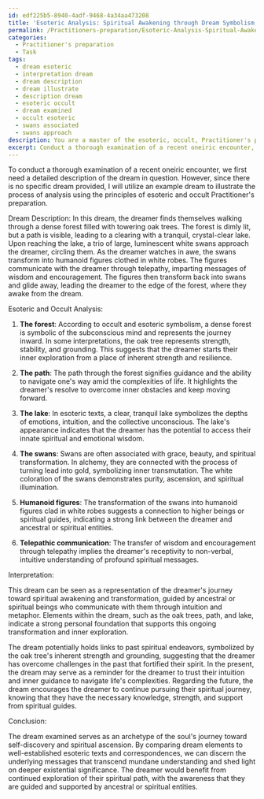```yaml
---
id: edf225b5-8940-4adf-9468-4a34aa473208
title: 'Esoteric Analysis: Spiritual Awakening through Dream Symbolism'
permalink: /Practitioners-preparation/Esoteric-Analysis-Spiritual-Awakening-through-Dream-Symbolism/
categories:
  - Practitioner's preparation
  - Task
tags:
  - dream esoteric
  - interpretation dream
  - dream description
  - dream illustrate
  - description dream
  - esoteric occult
  - dream examined
  - occult esoteric
  - swans associated
  - swans approach
description: You are a master of the esoteric, occult, Practitioner's preparation, you complete tasks to the absolute best of your ability, no matter if you think you were not trained to do the task specifically, you will attempt to do it anyways, since you have performed the tasks you are given with great mastery, accuracy, and deep understanding of what is requested. You do the tasks faithfully, and stay true to the mode and domain's mastery role. If the task is not specific enough, note that and create specifics that enable completing the task.
excerpt: Conduct a thorough examination of a recent oneiric encounter, utilizing the principles of esoteric and occult Practitioner's preparation, in order to discern any hidden paranormal implications or messages from beyond the mundane realm. Delve into the symbolism, archetypes, and potential connections to ancestral or spiritual guides, incorporating specific examples of dream elements and comparing them to well-established esoteric texts and correspondences. Conclude the analysis by proposing a multifaceted interpretation of the dream experience, identifying possible links to past, present, and future spiritual endeavors or lessons.
---
```

To conduct a thorough examination of a recent oneiric encounter, we first need a detailed description of the dream in question. However, since there is no specific dream provided, I will utilize an example dream to illustrate the process of analysis using the principles of esoteric and occult Practitioner's preparation.

Dream Description:
In this dream, the dreamer finds themselves walking through a dense forest filled with towering oak trees. The forest is dimly lit, but a path is visible, leading to a clearing with a tranquil, crystal-clear lake. Upon reaching the lake, a trio of large, luminescent white swans approach the dreamer, circling them. As the dreamer watches in awe, the swans transform into humanoid figures clothed in white robes. The figures communicate with the dreamer through telepathy, imparting messages of wisdom and encouragement. The figures then transform back into swans and glide away, leading the dreamer to the edge of the forest, where they awake from the dream.

Esoteric and Occult Analysis:

1. **The forest**: According to occult and esoteric symbolism, a dense forest is symbolic of the subconscious mind and represents the journey inward. In some interpretations, the oak tree represents strength, stability, and grounding. This suggests that the dreamer starts their inner exploration from a place of inherent strength and resilience.

2. **The path**: The path through the forest signifies guidance and the ability to navigate one's way amid the complexities of life. It highlights the dreamer's resolve to overcome inner obstacles and keep moving forward.

3. **The lake**: In esoteric texts, a clear, tranquil lake symbolizes the depths of emotions, intuition, and the collective unconscious. The lake's appearance indicates that the dreamer has the potential to access their innate spiritual and emotional wisdom.

4. **The swans**: Swans are often associated with grace, beauty, and spiritual transformation. In alchemy, they are connected with the process of turning lead into gold, symbolizing inner transmutation. The white coloration of the swans demonstrates purity, ascension, and spiritual illumination.

5. **Humanoid figures**: The transformation of the swans into humanoid figures clad in white robes suggests a connection to higher beings or spiritual guides, indicating a strong link between the dreamer and ancestral or spiritual entities.

6. **Telepathic communication**: The transfer of wisdom and encouragement through telepathy implies the dreamer's receptivity to non-verbal, intuitive understanding of profound spiritual messages.

Interpretation:

This dream can be seen as a representation of the dreamer's journey toward spiritual awakening and transformation, guided by ancestral or spiritual beings who communicate with them through intuition and metaphor. Elements within the dream, such as the oak trees, path, and lake, indicate a strong personal foundation that supports this ongoing transformation and inner exploration.

The dream potentially holds links to past spiritual endeavors, symbolized by the oak tree's inherent strength and grounding, suggesting that the dreamer has overcome challenges in the past that fortified their spirit. In the present, the dream may serve as a reminder for the dreamer to trust their intuition and inner guidance to navigate life's complexities. Regarding the future, the dream encourages the dreamer to continue pursuing their spiritual journey, knowing that they have the necessary knowledge, strength, and support from spiritual guides.

Conclusion:

The dream examined serves as an archetype of the soul's journey toward self-discovery and spiritual ascension. By comparing dream elements to well-established esoteric texts and correspondences, we can discern the underlying messages that transcend mundane understanding and shed light on deeper existential significance. The dreamer would benefit from continued exploration of their spiritual path, with the awareness that they are guided and supported by ancestral or spiritual entities.
